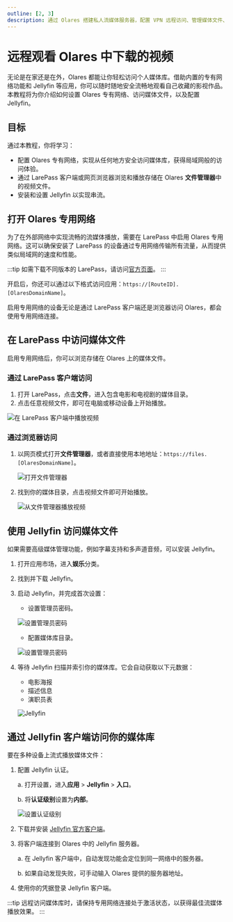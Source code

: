 ```yaml
---
outline: [2, 3]
description: 通过 Olares 搭建私人流媒体服务器，配置 VPN 远程访问、管理媒体文件、使用 Jellyfin 进行视频串流播放。
---
```

# 远程观看 Olares 中下载的视频
无论是在家还是在外，Olares 都能让你轻松访问个人媒体库。借助内置的专有网络功能和 Jellyfin 等应用，你可以随时随地安全流畅地观看自己收藏的影视作品。本教程将为你介绍如何设置 Olares 专有网络、访问媒体文件，以及配置 Jellyfin。

## 目标
通过本教程，你将学习：
- 配置 Olares 专有网络，实现从任何地方安全访问媒体库，获得局域网般的访问体验。
- 通过 LarePass 客户端或网页浏览器浏览和播放存储在 Olares **文件管理器**中的视频文件。
- 安装和设置 Jellyfin 以实现串流。

## 打开 Olares 专用网络
为了在外部网络中实现流畅的流媒体播放，需要在 LarePass 中启用 Olares 专用网络。这可以确保安装了 LarePass 的设备通过专用网络传输所有流量，从而提供类似局域网的速度和性能。

:::tip
如需下载不同版本的 LarePass，请访问[官方页面](https://olares.cn/larepass)。
:::

<!--@include: ./remote.reusables.md{4,24}-->

开启后，你还可以通过以下格式访问应用：`https://[RouteID].[OlaresDomainName]`。

启用专用网络的设备无论是通过 LarePass 客户端还是浏览器访问 Olares，都会使用专用网络连接。

## 在 LarePass 中访问媒体文件
启用专用网络后，你可以浏览存储在 Olares 上的媒体文件。

### 通过 LarePass 客户端访问
1. 打开 LarePass，点击**文件**，进入包含电影和电视剧的媒体目录。
2. 点击任意视频文件，即可在电脑或移动设备上开始播放。

![在 LarePass 客户端中播放视频](/images/zh/manual/use-cases/view-video-from-larepass-desktop.png#bordered)

### 通过浏览器访问
1. 以网页模式打开**文件管理器**，或者直接使用本地地址：`https://files.[OlaresDomainName]`。

   ![打开文件管理器](/images/zh/manual/use-cases/view-video-from-files.png#bordered)
2. 找到你的媒体目录，点击视频文件即可开始播放。

   ![从文件管理器播放视频](/images/zh/manual/use-cases/view-video-from-files-2.png#bordered)

## 使用 Jellyfin 访问媒体文件
如果需要高级媒体管理功能，例如字幕支持和多声道音频，可以安装 Jellyfin。

1. 打开应用市场，进入**娱乐**分类。
2. 找到并下载 Jellyfin。
3. 启动 Jellyfin，并完成首次设置：
   - 设置管理员密码。

   ![设置管理员密码](/images/zh/manual/use-cases/jellyfin-set-admin.png#bordered)
   - 配置媒体库目录。

   ![设置管理员密码](/images/zh/manual/use-cases/jellyfin-set-media-library.png#bordered)
4. 等待 Jellyfin 扫描并索引你的媒体库。它会自动获取以下元数据：
   - 电影海报
   - 描述信息
   - 演职员表

   ![Jellyfin](/images/zh/manual/use-cases/jellyfin-details.png#bordered)

## 通过 Jellyfin 客户端访问你的媒体库
要在多种设备上流式播放媒体文件：

1. 配置 Jellyfin 认证。

   a. 打开设置，进入**应用** > **Jellyfin** > **入口**。

   b. 将**认证级别**设置为**内部**。

    ![设置认证级别](/images/zh/manual/use-cases/jellyfin-auth-level.png#bordered)
2. 下载并安装 [Jellyfin 官方客户端](https://jellyfin.org/downloads/)。
3. 将客户端连接到 Olares 中的 Jellyfin 服务器。

   a. 在 Jellyfin 客户端中，自动发现功能会定位到同一网络中的服务器。

   b. 如果自动发现失败，可手动输入 Olares 提供的服务器地址。

4. 使用你的凭据登录 Jellyfin 客户端。

:::tip
远程访问媒体库时，请保持专用网络连接处于激活状态，以获得最佳流媒体播放效果。
:::
